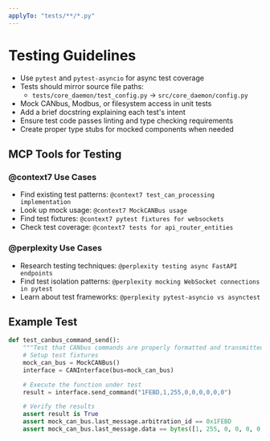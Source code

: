 ```yaml
---
applyTo: "tests/**/*.py"
---
```


# Testing Guidelines

- Use `pytest` and `pytest-asyncio` for async test coverage
- Tests should mirror source file paths:
  - `tests/core_daemon/test_config.py` → `src/core_daemon/config.py`
- Mock CANbus, Modbus, or filesystem access in unit tests
- Add a brief docstring explaining each test's intent
- Ensure test code passes linting and type checking requirements
- Create proper type stubs for mocked components when needed

## MCP Tools for Testing

### @context7 Use Cases

- Find existing test patterns: `@context7 test_can_processing implementation`
- Look up mock usage: `@context7 MockCANBus usage`
- Find test fixtures: `@context7 pytest fixtures for websockets`
- Check test coverage: `@context7 tests for api_router_entities`

### @perplexity Use Cases

- Research testing techniques: `@perplexity testing async FastAPI endpoints`
- Find test isolation patterns: `@perplexity mocking WebSocket connections in pytest`
- Learn about test frameworks: `@perplexity pytest-asyncio vs asynctest`

## Example Test

```python
def test_canbus_command_send():
    """Test that CANbus commands are properly formatted and transmitted."""
    # Setup test fixtures
    mock_can_bus = MockCANBus()
    interface = CANInterface(bus=mock_can_bus)

    # Execute the function under test
    result = interface.send_command("1FEBD,1,255,0,0,0,0,0,0")

    # Verify the results
    assert result is True
    assert mock_can_bus.last_message.arbitration_id == 0x1FEBD
    assert mock_can_bus.last_message.data == bytes([1, 255, 0, 0, 0, 0, 0, 0])
```
